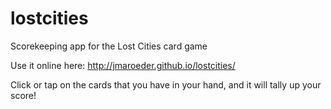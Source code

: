 # lostcities
Scorekeeping app for the Lost Cities card game

Use it online here: http://jmaroeder.github.io/lostcities/

Click or tap on the cards that you have in your hand, and it will tally up your score!
